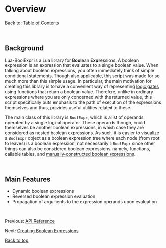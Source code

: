 # Overview

Back to: [Table of Contents](index.md)

<br/>

## Background

Lua-BoolExpr is a Lua library for **Bool**ean **Expr**essions. A boolean expression is an expression that evaluates to a single boolean value. When talking about boolean expressions, you often immediately think of simple conditional statements. Though also applicable, this script was made for so much more than this simple usage. In particular, the main motivation for creating this library is to have a convenient way of representing [logic gates](https://en.wikipedia.org/wiki/Logic_gate) using functions that return a boolean value. Therefore, unlike in ordinary expressions where you are only concerned with the returned value, this script specifically puts emphasis to the path of execution of the expressions themselves and thus, provides useful utilities related to these.

The main class of this library is ```BoolExpr```, which is a list of operands operated by a single logical operator. These operands though, could themselves be another boolean expressions, in which case they are considered as nested boolean expressions. As such, it is easier to visualize a ```BoolExpr``` object as a boolean expression tree where each node (from root to leaves) is a boolean expression, not necessarily a ```BoolExpr``` since other things can also be considered boolean expressions, namely, functions, callable tables, and [manually-constructed boolean expressions](0_api-reference.md/#interface).

<br/>

## Main Features

- Dynamic boolean expressions
- Reversed boolean expression evaluation
- Propagation of arguments to the expression operands upon evaluation

<br/>

Previous: [API Reference](0_api-reference.md)

Next: [Creating Boolean Expressions](2_creating-expressions.md)

[Back to top](#overview)
